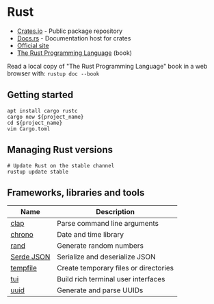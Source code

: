 # Rust

* [Crates.io](https://crates.io) - Public package repository
* [Docs.rs](https://docs.rs/) - Documentation host for crates
* [Official site](https://www.rust-lang.org/)
* [The Rust Programming Language](https://doc.rust-lang.org/book/) (book)

Read a local copy of "The Rust Programming Language" book in a web browser with: `rustup doc --book`

## Getting started

```
apt install cargo rustc
cargo new ${project_name}
cd ${project_name}
vim Cargo.toml
```

## Managing Rust versions

```
# Update Rust on the stable channel
rustup update stable
```

## Frameworks, libraries and tools

Name | Description
--- | ---
[clap](https://github.com/clap-rs/clap)|Parse command line arguments
[chrono](https://github.com/chronotope/chrono)|Date and time library
[rand](https://github.com/rust-random/rand)|Generate random numbers
[Serde JSON](https://github.com/serde-rs/json)|Serialize and deserialize JSON
[tempfile](https://github.com/Stebalien/tempfile)|Create temporary files or directories
[tui](https://crates.io/crates/tui)|Build rich terminal user interfaces
[uuid](https://github.com/uuid-rs/uuid)|Generate and parse UUIDs
